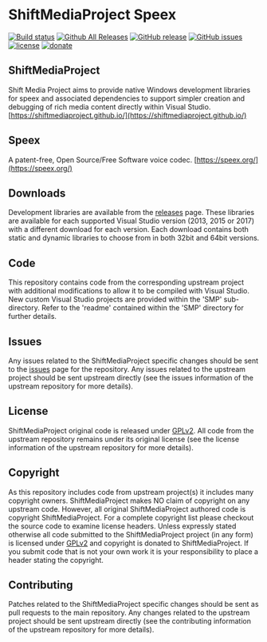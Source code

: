 ShiftMediaProject Speex
=============
[![Build status](https://ci.appveyor.com/api/projects/status/s5u894f06r6rm744?svg=true)](https://ci.appveyor.com/project/Sibras/speex)
[![Github All Releases](https://img.shields.io/github/downloads/ShiftMediaProject/speex/total.svg)](https://github.com/ShiftMediaProject/speex/releases)
[![GitHub release](https://img.shields.io/github/release/ShiftMediaProject/speex.svg)](https://github.com/ShiftMediaProject/speex/releases/latest)
[![GitHub issues](https://img.shields.io/github/issues/ShiftMediaProject/speex.svg)](https://github.com/ShiftMediaProject/speex/issues)
[![license](https://img.shields.io/github/license/ShiftMediaProject/speex.svg)](https://github.com/ShiftMediaProject/speex)
[![donate](https://img.shields.io/badge/donate-link-brightgreen.svg)](https://shiftmediaproject.github.io/8-donate/)
## ShiftMediaProject

Shift Media Project aims to provide native Windows development libraries for speex and associated dependencies to support simpler creation and debugging of rich media content directly within Visual Studio. [https://shiftmediaproject.github.io/](https://shiftmediaproject.github.io/)

## Speex

A patent-free, Open Source/Free Software voice codec. [https://speex.org/](https://speex.org/)

## Downloads

Development libraries are available from the [releases](https://github.com/ShiftMediaProject/speex/releases) page. These libraries are available for each supported Visual Studio version (2013, 2015 or 2017) with a different download for each version. Each download contains both static and dynamic libraries to choose from in both 32bit and 64bit versions.

## Code

This repository contains code from the corresponding upstream project with additional modifications to allow it to be compiled with Visual Studio. New custom Visual Studio projects are provided within the 'SMP' sub-directory. Refer to the 'readme' contained within the 'SMP' directory for further details.

## Issues

Any issues related to the ShiftMediaProject specific changes should be sent to the [issues](https://github.com/ShiftMediaProject/speex/issues) page for the repository. Any issues related to the upstream project should be sent upstream directly (see the issues information of the upstream repository for more details).

## License

ShiftMediaProject original code is released under [GPLv2](https://www.gnu.org/licenses/gpl-2.0.html). All code from the upstream repository remains under its original license (see the license information of the upstream repository for more details).

## Copyright

As this repository includes code from upstream project(s) it includes many copyright owners. ShiftMediaProject makes NO claim of copyright on any upstream code. However, all original ShiftMediaProject authored code is copyright ShiftMediaProject. For a complete copyright list please checkout the source code to examine license headers. Unless expressly stated otherwise all code submitted to the ShiftMediaProject project (in any form) is licensed under [GPLv2](https://www.gnu.org/licenses/gpl-2.0.html) and copyright is donated to ShiftMediaProject. If you submit code that is not your own work it is your responsibility to place a header stating the copyright.

## Contributing

Patches related to the ShiftMediaProject specific changes should be sent as pull requests to the main repository. Any changes related to the upstream project should be sent upstream directly (see the contributing information of the upstream repository for more details).